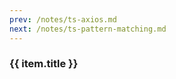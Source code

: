 ```yaml
---
prev: /notes/ts-axios.md
next: /notes/ts-pattern-matching.md
---
```

<!-- <template> -->
  <div v-for="(item, i) in linkList" :key="i">
    <h3>{{ item.title }}</h3>
    <div>
      <card :defaultValue="item.children"/>
    </div>
  </div>
<!-- </template> -->

<script setup>
import { ref } from 'vue'

const linkList = ref([])

linkList.value = [
  {
    title: 'TypeScript类型体操',
    children: [
      {
        "title": "模式匹配",
        "link": "/notes/ts-pattern-matching.html"
      },
      {
        "title": "重新构造做变换",
        "link": "/notes/ts-reconstruct.html"
      },
      {
        "title": "递归复用做循环",
        "link": "/notes/ts-recursive-reuse.html"
      }
    ]
  }
]
</script>